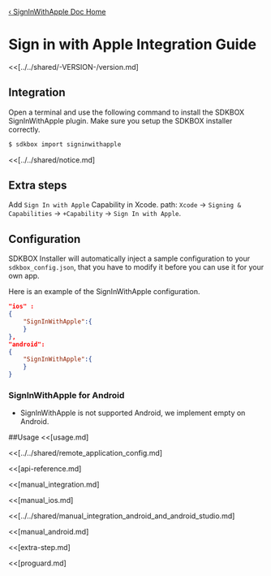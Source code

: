 [&#8249; SignInWithApple Doc Home](./)

<h1>Sign in with Apple Integration Guide</h1>
<<[../../shared/-VERSION-/version.md]

## Integration
Open a terminal and use the following command to install the SDKBOX SignInWithApple plugin. Make sure you setup the SDKBOX installer correctly.
```bash
$ sdkbox import signinwithapple
```

<<[../../shared/notice.md]

## Extra steps

Add `Sign In with Apple` Capability in Xcode. path: `Xcode` -> `Signing & Capabilities` -> `+Capability` -> `Sign In with Apple`.

## Configuration
SDKBOX Installer will automatically inject a sample configuration to your `sdkbox_config.json`, that you have to modify it before you can use it for your own app.

Here is an example of the SignInWithApple configuration.

```json
"ios" :
{
    "SignInWithApple":{
    }
},
"android":
{
    "SignInWithApple":{
    }
}
```

### SignInWithApple for Android

-   SignInWithApple is not supported Android, we implement empty on Android.

##Usage
<<[usage.md]

<<[../../shared/remote_application_config.md]

<<[api-reference.md]

<<[manual_integration.md]

<<[manual_ios.md]

<<[../../shared/manual_integration_android_and_android_studio.md]

<<[manual_android.md]

<<[extra-step.md]

<<[proguard.md]


